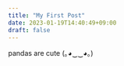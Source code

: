 ```yaml
---
title: "My First Post"
date: 2023-01-19T14:40:49+09:00
draft: false
---
```


pandas are cute (｡◕‿‿◕｡)